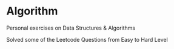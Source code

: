 # Algorithm
Personal exercises on Data Structures & Algorithms

Solved some of the Leetcode Questions from Easy to Hard Level

